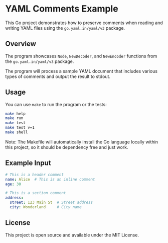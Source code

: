 YAML Comments Example
=====================

This Go project demonstrates how to preserve comments when reading and writing
YAML files using the `go.yaml.in/yaml/v3` package.


## Overview

The program showcases `Node`, `NewDecoder`, and `NewEncoder` functions from the
`go.yaml.in/yaml/v3` package.

The program will process a sample YAML document that includes various types of
comments and output the result to stdout.


## Usage

You can use `make` to run the program or the tests:

```bash
make help
make run
make test
make test v=1
make shell
```

Note: The Makefile will automatically install the Go language locally within
this project, so it should be dependency free and just work.


## Example Input

```yaml
# This is a header comment
name: Alice  # This is an inline comment
age: 30

# This is a section comment
address:
  street: 123 Main St  # Street address
  city: Wonderland     # City name
```


## License

This project is open source and available under the MIT License.
